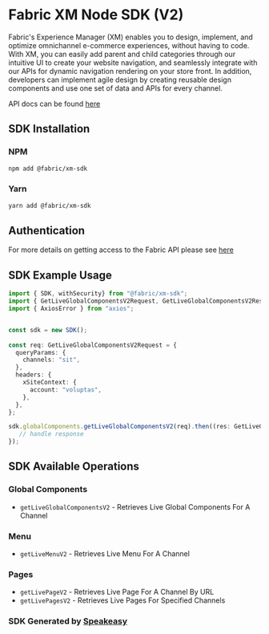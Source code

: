# Fabric XM Node SDK (V2)

Fabric's Experience Manager (XM) enables you to design, implement, and optimize omnichannel e-commerce experiences, without having to code. With XM, you can easily add parent and child categories through our intuitive UI to create your website navigation, and seamlessly integrate with our APIs for dynamic navigation rendering on your store front. In addition, developers can implement agile design by creating reusable design components and use one set of data and APIs for every channel.

API docs can be found [here](https://knowledgebase.fabric.inc/docs/openapi/xm/v2/reference/)

<!-- Start SDK Installation -->
## SDK Installation

### NPM

```bash
npm add @fabric/xm-sdk
```

### Yarn

```bash
yarn add @fabric/xm-sdk
```
<!-- End SDK Installation -->

## Authentication 

For more details on getting access to the Fabric API please see [here](https://knowledgebase.fabric.inc/docs/developer-portal/xm-developer-guide/)

## SDK Example Usage
<!-- Start SDK Example Usage -->
```typescript
import { SDK, withSecurity} from "@fabric/xm-sdk";
import { GetLiveGlobalComponentsV2Request, GetLiveGlobalComponentsV2Response } from "@fabric/xm-sdk/src/sdk/models/operations";
import { AxiosError } from "axios";


const sdk = new SDK();
    
const req: GetLiveGlobalComponentsV2Request = {
  queryParams: {
    channels: "sit",
  },
  headers: {
    xSiteContext: {
      account: "voluptas",
    },
  },
};

sdk.globalComponents.getLiveGlobalComponentsV2(req).then((res: GetLiveGlobalComponentsV2Response | AxiosError) => {
   // handle response
});
```
<!-- End SDK Example Usage -->

<!-- Start SDK Available Operations -->
## SDK Available Operations

### Global Components

* `getLiveGlobalComponentsV2` - Retrieves Live Global Components For A Channel

### Menu

* `getLiveMenuV2` - Retrieves Live Menu For A Channel

### Pages

* `getLivePageV2` - Retrieves Live Page For A Channel By URL
* `getLivePagesV2` - Retrieves Live Pages For Specified Channels

<!-- End SDK Available Operations -->

### SDK Generated by [Speakeasy](https://docs.speakeasyapi.dev/docs/using-speakeasy/client-sdks)
